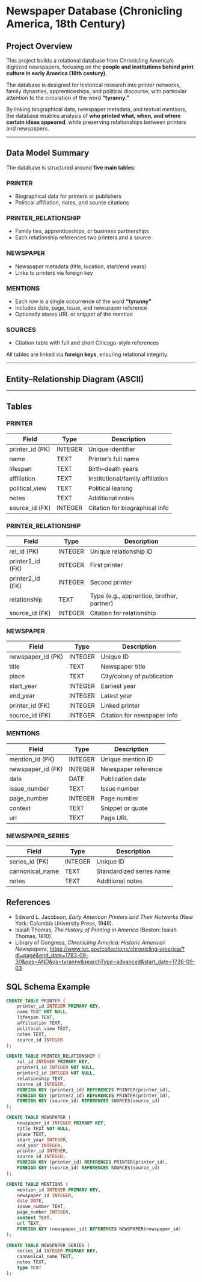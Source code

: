 # Newspaper Database (Chronicling America, 18th Century)

## Project Overview

This project builds a relational database from Chronicling America’s digitized newspapers, focusing on the **people and institutions behind print culture in early America (18th century)**.

The database is designed for historical research into printer networks, family dynasties, apprenticeships, and political discourse, with particular attention to the circulation of the word **“tyranny.”**

By linking biographical data, newspaper metadata, and textual mentions, the database enables analysis of **who printed what, when, and where certain ideas appeared**, while preserving relationships between printers and newspapers.

---

## Data Model Summary

The database is structured around **five main tables**:

### PRINTER
- Biographical data for printers or publishers  
- Political affiliation, notes, and source citations  

### PRINTER_RELATIONSHIP
- Family ties, apprenticeships, or business partnerships  
- Each relationship references two printers and a source  

### NEWSPAPER
- Newspaper metadata (title, location, start/end years)  
- Links to printers via foreign key  

### MENTIONS
- Each row is a single occurrence of the word **“tyranny”**  
- Includes date, page, issue, and newspaper reference  
- Optionally stores URL or snippet of the mention  

### SOURCES
- Citation table with full and short Chicago-style references  

All tables are linked via **foreign keys**, ensuring relational integrity.

---

## Entity–Relationship Diagram (ASCII)


---

## Tables

### PRINTER

| Field        | Type | Description |
|--------------|------|-------------|
| printer_id (PK) | INTEGER | Unique identifier |
| name         | TEXT | Printer’s full name |
| lifespan     | TEXT | Birth–death years |
| affiliation  | TEXT | Institutional/family affiliation |
| political_view | TEXT | Political leaning |
| notes        | TEXT | Additional notes |
| source_id (FK) | INTEGER | Citation for biographical info |

### PRINTER_RELATIONSHIP

| Field        | Type | Description |
|--------------|------|-------------|
| rel_id (PK)  | INTEGER | Unique relationship ID |
| printer1_id (FK) | INTEGER | First printer |
| printer2_id (FK) | INTEGER | Second printer |
| relationship | TEXT | Type (e.g., apprentice, brother, partner) |
| source_id (FK) | INTEGER | Citation for relationship |

### NEWSPAPER

| Field        | Type | Description |
|--------------|------|-------------|
| newspaper_id (PK) | INTEGER | Unique ID |
| title        | TEXT | Newspaper title |
| place        | TEXT | City/colony of publication |
| start_year   | INTEGER | Earliest year |
| end_year     | INTEGER | Latest year |
| printer_id (FK) | INTEGER | Linked printer |
| source_id (FK) | INTEGER | Citation for newspaper info |

### MENTIONS

| Field        | Type | Description |
|--------------|------|-------------|
| mention_id (PK) | INTEGER | Unique mention ID |
| newspaper_id (FK) | INTEGER | Newspaper reference |
| date         | DATE | Publication date |
| issue_number | TEXT | Issue number |
| page_number  | INTEGER | Page number |
| context      | TEXT | Snippet or quote |
| url          | TEXT | Page URL |

### NEWSPAPER_SERIES
| Field        | Type | Description |
|--------------|------|-------------|
| series_id (PK) | INTEGER | Unique ID |
| cannonical_name| TEXT | Standardized series name |
| notes        | TEXT | Additional notes |

## References

- Edward L. Jacobson, *Early American Printers and Their Networks* (New York: Columbia University Press, 1948).  
- Isaiah Thomas, *The History of Printing in America* (Boston: Isaiah Thomas, 1810).
- Library of Congress, *Chronicling America: Historic American Newspapers*, https://www.loc.gov/collections/chronicling-america/?dl=page&end_date=1783-09-30&ops=AND&qs=tyranny&searchType=advanced&start_date=1736-09-03 


## SQL Schema Example


```sql
CREATE TABLE PRINTER (
    printer_id INTEGER PRIMARY KEY,
    name TEXT NOT NULL,
    lifespan TEXT,
    affiliation TEXT,
    political_view TEXT,
    notes TEXT,
    source_id INTEGER
);

CREATE TABLE PRINTER_RELATIONSHIP (
    rel_id INTEGER PRIMARY KEY,
    printer1_id INTEGER NOT NULL,
    printer2_id INTEGER NOT NULL,
    relationship TEXT,
    source_id INTEGER,
    FOREIGN KEY (printer1_id) REFERENCES PRINTER(printer_id),
    FOREIGN KEY (printer2_id) REFERENCES PRINTER(printer_id),
    FOREIGN KEY (source_id) REFERENCES SOURCES(source_id)
);

CREATE TABLE NEWSPAPER (
    newspaper_id INTEGER PRIMARY KEY,
    title TEXT NOT NULL,
    place TEXT,
    start_year INTEGER,
    end_year INTEGER,
    printer_id INTEGER,
    source_id INTEGER,
    FOREIGN KEY (printer_id) REFERENCES PRINTER(printer_id),
    FOREIGN KEY (source_id) REFERENCES SOURCES(source_id)
);

CREATE TABLE MENTIONS (
    mention_id INTEGER PRIMARY KEY,
    newspaper_id INTEGER,
    date DATE,
    issue_number TEXT,
    page_number INTEGER,
    context TEXT,
    url TEXT,
    FOREIGN KEY (newspaper_id) REFERENCES NEWSPAPER(newspaper_id)
);

CREATE TABLE NEWSPAPER_SERIES (
    series_id INTEGER PRIMARY KEY,
    cannonical_name TEXT,
    notes TEXT,
    type TEXT
);

